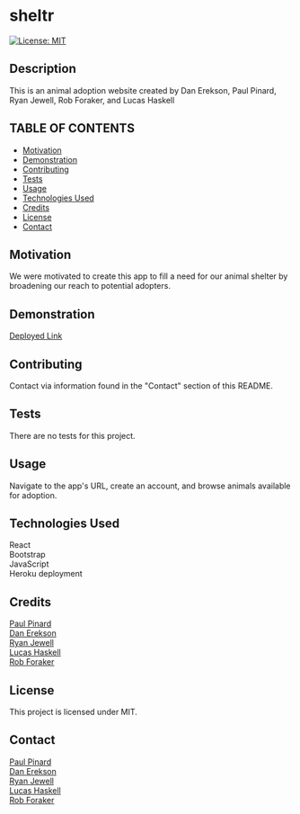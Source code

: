# sheltr

[![License: MIT](https://img.shields.io/badge/License-MIT-yellow.svg)](https://opensource.org/licenses/MIT)

## Description
This is an animal adoption website created by Dan Erekson, Paul Pinard, Ryan Jewell, Rob Foraker, and Lucas Haskell

## TABLE OF CONTENTS
* [Motivation](#motivation)
* [Demonstration](#demonstration)
* [Contributing](#contributing)
* [Tests](#Tests)
* [Usage](#usage)
* [Technologies Used](#languages)
* [Credits](#credits)
* [License](#license)
* [Contact](#contact)
  
## Motivation
We were motivated to create this app to fill a need for our animal shelter by broadening our reach to potential adopters.

## Demonstration
[Deployed Link](https://sheltr.tech/)

## Contributing
Contact via information found in the "Contact" section of this README.

## Tests
There are no tests for this project.

## Usage
Navigate to the app's URL, create an account, and browse animals available for adoption.

## Technologies Used
React  
Bootstrap  
JavaScript  
Heroku deployment  

## Credits
[Paul Pinard](https://github.com/pikaypi)  
[Dan Erekson](https://github.com/derekson333)  
[Ryan Jewell](https://github.com/Rjewell859)  
[Lucas Haskell](https://github.com/BarkMulcher)  
[Rob Foraker](https://github.com/rforaker)  

## License
This project is licensed under MIT.

## Contact
[Paul Pinard](https://github.com/pikaypi)  
[Dan Erekson](https://github.com/derekson333)  
[Ryan Jewell](https://github.com/Rjewell859)  
[Lucas Haskell](https://github.com/BarkMulcher)  
[Rob Foraker](https://github.com/rforaker)  
